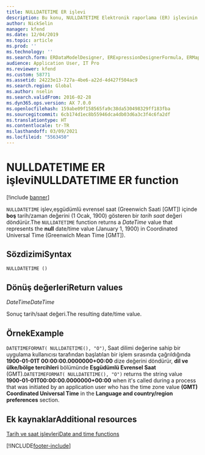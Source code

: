 ```yaml
---
title: NULLDATETIME ER işlevi
description: Bu konu, NULLDATETIME Elektronik raporlama (ER) işlevinin nasıl kullanıldığı hakkında bilgi sağlar.
author: NickSelin
manager: kfend
ms.date: 12/04/2019
ms.topic: article
ms.prod: ''
ms.technology: ''
ms.search.form: ERDataModelDesigner, ERExpressionDesignerFormula, ERMappedFormatDesigner, ERModelMappingDesigner
audience: Application User, IT Pro
ms.reviewer: kfend
ms.custom: 58771
ms.assetid: 24223e13-727a-4be6-a22d-4d427f504ac9
ms.search.region: Global
ms.author: nselin
ms.search.validFrom: 2016-02-28
ms.dyn365.ops.version: AX 7.0.0
ms.openlocfilehash: 159abe09f158565fa9c38da530498329ff183fba
ms.sourcegitcommit: 6cb174d1ec8b55946dca4db03d6a3c3f4c6fa2df
ms.translationtype: HT
ms.contentlocale: tr-TR
ms.lasthandoff: 03/09/2021
ms.locfileid: "5563450"
---
```

# <a name="nulldatetime-er-function"></a><span data-ttu-id="3d1ef-103">NULLDATETIME ER işlevi</span><span class="sxs-lookup"><span data-stu-id="3d1ef-103">NULLDATETIME ER function</span></span>

[!include [banner](../includes/banner.md)]

<span data-ttu-id="3d1ef-104">`NULLDATETIME` işlev,eşgüdümlü evrensel saat (Greenwich Saati \[GMT\]) içinde **boş** tarih/zaman değerini (1 Ocak, 1900) gösteren bir *tarih saat* değeri döndürür.</span><span class="sxs-lookup"><span data-stu-id="3d1ef-104">The `NULLDATETIME` function returns a *DateTime* value that represents the **null** date/time value (January 1, 1900) in Coordinated Universal Time (Greenwich Mean Time \[GMT\]).</span></span>

## <a name="syntax"></a><span data-ttu-id="3d1ef-105">Sözdizimi</span><span class="sxs-lookup"><span data-stu-id="3d1ef-105">Syntax</span></span>

```vb
NULLDATETIME ()
```

## <a name="return-values"></a><span data-ttu-id="3d1ef-106">Dönüş değerleri</span><span class="sxs-lookup"><span data-stu-id="3d1ef-106">Return values</span></span>

<span data-ttu-id="3d1ef-107">*DateTime*</span><span class="sxs-lookup"><span data-stu-id="3d1ef-107">*DateTime*</span></span>

<span data-ttu-id="3d1ef-108">Sonuç tarih/saat değeri.</span><span class="sxs-lookup"><span data-stu-id="3d1ef-108">The resulting date/time value.</span></span>

## <a name="example"></a><span data-ttu-id="3d1ef-109">Örnek</span><span class="sxs-lookup"><span data-stu-id="3d1ef-109">Example</span></span>

<span data-ttu-id="3d1ef-110">`DATETIMEFORMAT( NULLDATETIME(), "O")`, Saat dilimi değerine sahip bir uygulama kullanıcısı tarafından başlatılan bir işlem sırasında çağrıldığında **1900-01-01T 00:00:00.0000000+00:00** dize değerini döndürür, **dil ve ülke/bölge tercihleri** bölümünde **Eşgüdümlü Evrensel Saat** (GMT).</span><span class="sxs-lookup"><span data-stu-id="3d1ef-110">`DATETIMEFORMAT( NULLDATETIME(), "O")` returns the string value **1900-01-01T00:00:00.0000000+00:00** when it's called during a process that was initiated by an application user who has the time zone value **(GMT) Coordinated Universal Time** in the **Language and country/region preferences** section.</span></span>

## <a name="additional-resources"></a><span data-ttu-id="3d1ef-111">Ek kaynaklar</span><span class="sxs-lookup"><span data-stu-id="3d1ef-111">Additional resources</span></span>

[<span data-ttu-id="3d1ef-112">Tarih ve saat işlevleri</span><span class="sxs-lookup"><span data-stu-id="3d1ef-112">Date and time functions</span></span>](er-functions-category-datetime.md)


[!INCLUDE[footer-include](../../../includes/footer-banner.md)]